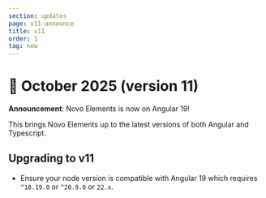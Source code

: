 ```yaml
---
section: updates
page: v11-announce
title: v11
order: 1
tag: new
---
```


🎉 October 2025 (version 11)
===========================

**Announcement**: Novo Elements is now on Angular 19!

This brings Novo Elements up to the latest versions of both Angular and Typescript.  

## Upgrading to v11
- Ensure your node version is compatible with Angular 19 which requires `^18.19.0` or `^20.9.0` or `22.x`.
